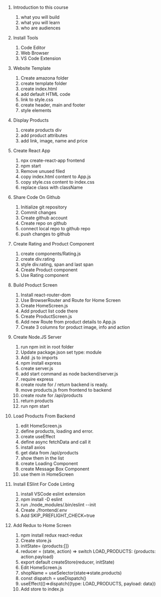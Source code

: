 1. Introduction to this course
    1. what you will build
    2. what you will learn
    3. who are audiences
2. Install Tools
    1. Code Editor
    2. Web Browser
    3. VS Code Extension
3. Website Template
    1. Create amazona folder
    2. create template folder
    3. create index.html
    4. add default HTML code
    5. link to style.css
    6. create header, main and footer
    7. style elements
4. Display Products
    1. create products div
    2. add product attributes
    3. add link, image, name and price

5. Create React App
    1. npx create-react-app frontend
    2. npm start
    3. Remove unused filed
    4. copy index.html content to App.js
    5. copy style.css content to index.css
    6. replace class with className

6. Share Code On Github
    1. Initialize git repository
    2. Commit changes
    3. Create github account
    4. Create repo on github
    5. connect local repo to github repo
    6. push changes to github

7. Create Rating and Product Component
    1. create components/Rating.js
    2. create div.rating
    3. style div.rating, span and last span
    4. Create Product component
    5. Use Rating component

8. Build Product Screen
    1. Install react-router-dom
    2. Use BrowserRouter and Route for Home Screen
    3. Create HomeScreen.js
    4. Add product list code there
    5. Create ProductScreen.js
    6. Add new Route from product details to App.js
    7. Create 3 columns for product image, info and action

9. Create Node.JS Server
   1. run npm init in root folder
   2. Update package.json set type: module
   3. Add .js to imports
   4. npm install express
   5. create server.js
   6. add start command as node backend/server.js
   7. require express
   8. create route for / return backend is ready.
   9. move products.js from frontend to backend
   10. create route for /api/products
   11. return products
   12. run npm start

10. Load Products From Backend
    1. edit HomeScreen.js
    2. define products, loading and error.
    3. create useEffect
    4. define async fetchData and call it
    5. install axios
    6. get data from /api/products
    7. show them in the list
    8. create Loading Component
    9. create Message Box Component
    10. use them in HomeScreen

11. Install ESlint For Code Linting
    1. install VSCode eslint extension
    2. npm install -D eslint
    3. run ./node_modules/.bin/eslint --init
    4. Create ./frontend/.env
    5. Add SKIP_PREFLIGHT_CHECK=true

12. Add Redux to Home Screen
    1. npm install redux react-redux
    2. Create store.js
    3. initState= {products:[]}
    4. reducer = (state, action) => switch LOAD_PRODUCTS: {products: action.payload}
    5. export default createStore(reducer, initState)
    6. Edit HomeScreen.js
    7. shopName = useSelector(state=>state.products)
    8. const dispatch = useDispatch()
    9. useEffect(()=>dispatch({type: LOAD_PRODUCTS, payload: data})
    10. Add store to index.js